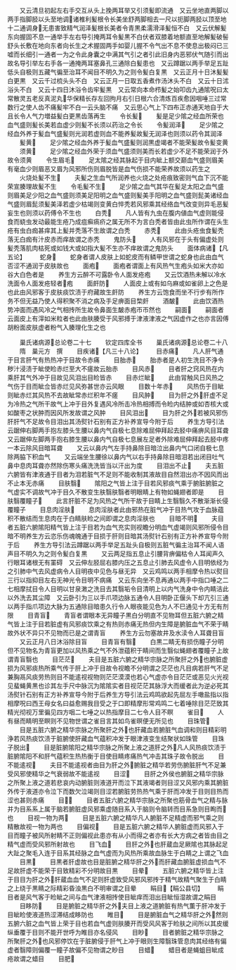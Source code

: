 <!-- { "loadSidebar": true } -->
　　又云清旦初起左右手交互从头上挽两耳举又引须髪即流通　又云坐地直两脚以两手指脚胫以头至地调诸椎利髪根令长美坐舒两脚相去一尺以扼脚两胫以顶至地十二通调身无患害致精气润泽髪根长美者令青黒柔濡滑泽髪恒不白　又云伏解髪东向握固不息一通举手左右导引掩两耳令髪黒不白伏者双膝着地额直至地解髪破髻舒头长敷在地向东者向长生之术握固两手如婴儿握不令气出不息不使息出极闷已三嘘而长细引一通者一为之令此身囊之中满其气引之者引此旧身内恶邪伏气随引而出故名导引举左右手各一通掩两耳塞鼻孔三通除白髪患也　又云蹲踞以两手举足五趾低头自极则五藏气徧至治耳不闻目不明久为之则令髪白复黒　又云正月十日沐髪髪白更黒　又云千过梳头头不白　又云正月一日取五香煮作汤沐头不白　又云十日沭浴头不白　又云十四日沐浴令齿牢髪黒　又云常向本命栉髪之始叩齿九通隂呪曰太常散灵五老反真泥丸华保精长存左回拘月右引日根六合清炼百疾愈因咽唾三过常数行之使人齿不痛髪牢不白一云头脑不痛　又云思心气上下四布正赤通天地自于大且长令人气力増益髪白更黒齿落再生
　　令长髪
　　髪是足少隂之经血所荣也血气盛则髪长美若血虚少则髪不长须以药治之令长
　　令髪润泽
　　足少隂之经血外养于髪血气盛髪则光润若虚则血不能养髪故髪无润泽也则须以药令其润泽
　　髪黄
　　足少隂之经血外养于髪血气盛髪则润黒虚竭者不能荣髪故令髪变黄
　　须黄
　　足少隂之经血外荣于须血气盛须则美而长若虚少不足不能荣润于外故令须黄
　　令生眉毛
　　足太隂之经其脉起于目内眦上额交巅血气盛则眉美有毫血少则眉恶又眉为风邪所伤则眉脱皆是血气伤损不能荣养故须以药生之
　　火烧处髪不生
　　夫髪之生血气所润养也火烧之处疮痕致密则气血下沉不能荣宣腠理故髪不生
　　令毛髪不生
　　足少隂之血气其华在髪足太阳之血气盛则眉美足少阳之血气盛则须美足阳明之血气盛则髪美手阳明之血气盛则髭美诸经血气盛则眉髭须髪美泽若虚少枯竭则变黄白悴秃若风邪乘其经络血气改变则异毛恶髪妄生也则须以药傅令不生也
　　白秃
　　凡人皆有九虫在腹内値血气虚则能侵食而蛲虫发动最能生疮乃成疽癣瘑疥之属无所不为言白秃者皆由此虫所作谓在头生疮有虫白痂甚痒其上髪并秃落不生故谓之白秃
　　赤秃
　　此由头疮虫食髪秃落无白痂有汁皮赤而痒故谓之赤秃
　　鬼防头
　　人有风邪在于头有偏虚处则髪秃落肌肉枯死或如钱大或如指大髪不生亦不痒故谓之鬼防头
　　面体病诸【凡五论】
　　蛇身
　　蛇身者谓人皮肤上如蛇皮而有鳞甲世谓之蛇身也此由血气否涩不通润于皮肤故也
　　面疱
　　面疱者谓面上有风热气生疱头如米大亦如谷大白色者是
　　养生方云醉不可露卧令人面发疮疱
　　又云饮酒热未解以冷水洗面令人面发疮轻者疱
　　面皯防
　　人面皮上或有如乌麻或如雀卵上之色是也此由风邪客于皮肤痰饮渍于府藏故生皯防
　　养生方云饱食而坐不行步有所作务不但无益乃使人得积聚不消之病及手足痹面目棃皯
　　酒皶
　　此由饮酒热势冲面而遇风冷之气相抟所生故令鼻面生皶赤疱帀帀然也
　　嗣面
　　嗣面者云面皮上有滓如米粒者也此由肤腠受于风邪搏于津液津液之气因虚作之也亦言因傅胡粉面皮肤虚者粉气入腠理化生之也















　　巢氏诸病源总论卷二十七
　　钦定四库全书
　　巢氏诸病源总论卷二十八
　　隋　巢元方　撰
　　目疾诸【凡三十八论】
　　目赤痛
　　凡人肝气通于目言肝气有热热冲于目故令赤痛
　　目胎赤
　　胎赤者是人初生洗目不浄令秽汁浸渍于眦使睑赤烂至大不瘥故云胎赤
　　目风赤
　　目者肝之窍风热在内乘肝其气外冲于目故见风泪出目睑皆赤
　　目赤烂眦
　　此由冐触风日风热之气伤于目而眦佥皆赤烂见风弥甚世亦云风眼
　　目数十年赤
　　风热伤于目眦则眦赤烂其风热不去故眦常赤烂积年不瘥
　　目风肿
　　目为肝之外肝虚不足为冷热之气所干故气上冲于目外复遇风冷所击冷热相搏而令睑内结肿或如杏核大或如酸枣之状肿而因风所发故谓之风肿
　　目风泪出
　　目为肝之外若被风邪伤肝肝气不足故令目泪出其汤熨针石别有正方补养宣导今附于后
　　养生方导引法云踞伸右脚两手抱左膝头生腰以鼻内气自极七息除难屈伸拜起去胫中痛痹风目耳聋又云踞伸左脚两手抱右膝生腰以鼻内气自极七息展左足者外除难屈伸拜起去胫中疼一本云除风目暗耳聋
　　又云以鼻内气左手持鼻除目暗泣出鼻内气口闭自极七息除两脇下积血气
　　又云端坐生腰徐以鼻内气以右手持鼻除目暗泪若出闭目吐气鼻中息肉耳聋亦然除伤寒头痛洗洗皆当以汗出为度
　　目泪出不止
　　夫五脏六腑皆有津液通于目者为泪若脏气不足则不能收制其液故目自然泪出亦不因风而出不止本无赤痛
　　目肤翳
　　隂阳之气皆上注于目若风邪痰气乘于腑脏腑脏之气虚实不调故气冲于目久不散变生肤翳肤翳者明眼睛上有物如蝇翅者即是
　　目肤翳覆瞳子
　　此言肝脏不足为风热之气所干故于目睛上生翳翳久不散渐渐长侵覆瞳子
　　目息肉淫肤
　　息肉淫肤者此由邪热在脏气冲于目热气攻于血脉蕴积不散结而生息肉在于白睛肤睑之间即谓之息肉淫肤也
　　目暗不明
　　夫目者五脏六腑隂阳精气皆上注于目若为血气充实则视瞻分明血气虚竭则风邪所侵令目暗不明养生方云恣乐伤魂魄通于目损于肝则目暗其汤熨针石别有正方补养宣导今附于后
　　养生方导引法云蹲踞以两手举足五趾头自极则五脏气徧主治耳不闻人语声目不明久为之则令髪白复黒
　　又云两足指五息止引腰背痹偏枯令人耳闻声久行眼耳诸根无有罣碍　又云伸左胫屈右膝内压之五息止引肺去风虚令人目明依经为之引肺中气去风虚病令人目明夜中见色与昼无异　又云鸡鸣以两手相摩令热以熨目三行以指抑目左右无神光令目明不病痛　又云东向坐不息再通以两手中指口唾之二七相摩拭目令人目明以甘泉潄之洗目去其翳垢令目清明上以内气洗身中令内睛洁此以外洗去其尘障　又云卧引为三以手爪项边脉五通令人目明卧正偃头下却亢引三通以两手指爪项边大脉为五通除目暗患久行令人眼夜能见色为人不巳通见十方无有剂限
　　目青盲
　　青盲者谓眼本无异瞳子黒白分明直不见物耳但五脏六腑之精气皆上注于目若脏虚有风邪痰饮乘之有热则赤痛无热但内生障是腑脏血气不荣于睛故外状不异只不见物而已是之谓青盲
　　养生方云勿塞故井及水渎令人耳聋目盲
　　又云正月八日沐浴除目盲
　　目青盲有翳
　　白黒二睛无有损伤瞳子分明但不见物名为青盲更加以风热乘之气不外泄蕴积于睛间而生翳似蝇翅者覆瞳子上故谓青盲翳也
　　目茫茫
　　夫目是五脏六腑之精华宗脉之所聚肝之外也腑脏虚损为风邪痰热所乘气传于肝上冲于目故令视瞻不分明谓之茫茫也凡目病若肝气不足兼胸鬲风痰劳热则目不能逺视视物则茫茫漠漠也若心气虚亦令目茫茫或恶见火光视见蜚蝇黄黒也诊其左手尺中脉沉为隂隂实者目视茫茫其脉浮大而缓者此为逆必死其汤熨针石别有正方补养宣导今附于后养生方导引法云鸡鸣欲起先屈左手噉盐指以指相摩呪曰西王母女名曰益愈赐我目受之于口即精摩形常鸡鸣二七着唾除目茫茫致其精光彻视万里徧见四方咽二七唾之以热指摩目二七令人目不瞑
　　雀目
　　人有昼而睛明至瞑则不见物世谓之雀目言其如鸟雀暝便无所见也
　　目珠管
　　目是五脏六腑之精华宗脉之所聚肝之外也肝藏血若腑脏气血调和则目精彩明浄若风热痰饮渍于脏腑使肝藏血气蕴积冲发于眼津液变生结聚状如珠管
　　目珠子脱出
　　目是脏腑隂阳之精华宗脉之所聚上液之道肝之外凡人风热痰饮渍于脏腑隂阳不和肝气蕴积生热热衡于目使目睛疼痛热气冲击其珠子故令脱出
　　目不能逺视
　　夫目不能逺视者由目为肝之外腑脏之精华若劳伤腑脏肝气不足兼受风邪使精华之气衰弱故不能逺视
　　目涩
　　目肝之外侯也腑脏之精华宗脉之所聚上液之道若悲哀内动腑脏则液道开而泣下其液竭者则目涩又风邪内乘其腑脏外传于液道亦令泣下而数欠泣竭则目涩若腑脏劳热热气乘于肝而冲发于目则目热而涩也甚则赤痛
　　目
　　目者五脏六腑之精华宗脉之所聚也筋骨血气之精与脉并为目系系上属于脑若腑脏虚风邪乘虚随目系入于脑则令脑转而目系急则目眴而也
　　目视一物为两
　　目是五脏六腑之精华凡人腑脏不足精虚而邪气乘之则精散故视一物为两也
　　目偏视
　　目是五脏六腑之精华人腑脏虚而风邪入于目而瞳子被风所射睛不正则偏视此患亦有从小而得之者亦有长大方病之者皆由目之精气虚而受风邪所射故也
　　目飞血
　　目肝之外也肝蔵血足厥隂也其脉起足大趾之聚毛入连于目系其经脉之血气虚而为风热所乘故血脉生于白睛之上谓之飞血
　　目黒
　　目黒者肝虚故也目是脏腑之精华肝之外而肝藏血腑脏虚损血气不足故肝虚不能荣于目致精彩不分明故目黒
　　目晕
　　五脏六腑之精华皆上注于目目为肝之外肝蔵血血气不足则肝虚致受风邪风邪抟于精气故精气聚生于白睛之上绕于黒睛之际精彩昏浊黒白不明审谓之目晕
　　睊目【睊公县切】
　　睊目者是风气客于睑眦之间与血气津液相抟使目眦痒而泪出目眦恒湿故谓之睊目
　　目眵防
　　目是腑脏之精华肝之外夫目上液之道腑脏有热气薫于肝冲发于目眦睑使液道热涩滞结成眵防也
　　睢目
　　目是腑脏血气之精华肝之外然则五腑六脏之血气皆上荣于目也若血气虚则肤腠开而受风风客于睑肤之间所以其皮缓纵垂覆于目则不能开世呼为睢目亦名侵风
　　目眇
　　目者腑脏之精华宗脉之所聚肝之外也风邪停饮在于脏腑侵于肝气上冲于眼则生障翳珠管息肉其经络有偏虚者翳障则偏覆一瞳子故偏不见物谓之眇目
　　目蜡
　　蜡目者是蝇蛆目眦成疮故谓之蜡目
　　目肥
